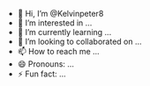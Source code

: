 - 👋 Hi, I’m @Kelvinpeter8
- 👀 I’m interested in ...
- 🌱 I’m currently learning ...
- 💞️ I’m looking to collaborated on ...
- 📫 How to reach me ...
- 😄 Pronouns: ...
- ⚡ Fun fact: ...

<!---
Kelvinpeter8/Kelvinpeter8 is a ✨ special ✨ repository because its `README.md` (this file) appears on your GitHub profile.
You can click the Preview  link to take a look at your changes.
--->
